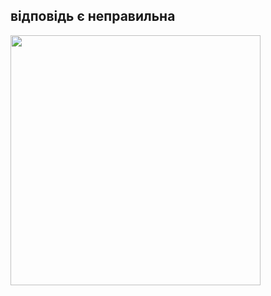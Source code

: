  <html>
   <head>
<link rel="rdfalsesheet" type="text/css" href="rdfalse.css" />
   </head>
  <heder>
   <p><h2>відповідь є неправильна </h2></p>
  </heder>
   <body>
 <img src="https://w7.pngwing.com/pngs/623/1/png-transparent-red-cross-cancel-cancelled-cancellation-symbol-icon-sign.png"width="400px" height="400px"/>
   </body>
</html>
